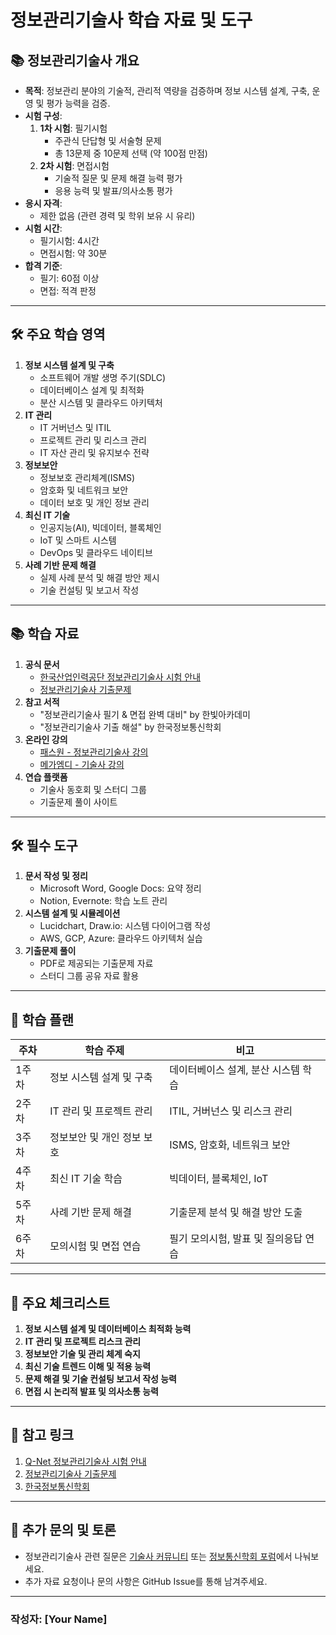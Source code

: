 # 정보관리기술사 학습 자료 및 도구

## 📚 정보관리기술사 개요
- **목적**: 정보관리 분야의 기술적, 관리적 역량을 검증하며 정보 시스템 설계, 구축, 운영 및 평가 능력을 검증.
- **시험 구성**:
  1. **1차 시험**: 필기시험
     - 주관식 단답형 및 서술형 문제
     - 총 13문제 중 10문제 선택 (약 100점 만점)
  2. **2차 시험**: 면접시험
     - 기술적 질문 및 문제 해결 능력 평가
     - 응용 능력 및 발표/의사소통 평가
- **응시 자격**:
  - 제한 없음 (관련 경력 및 학위 보유 시 유리)
- **시험 시간**:
  - 필기시험: 4시간
  - 면접시험: 약 30분
- **합격 기준**:
  - 필기: 60점 이상
  - 면접: 적격 판정

---

## 🛠️ 주요 학습 영역
1. **정보 시스템 설계 및 구축**
   - 소프트웨어 개발 생명 주기(SDLC)
   - 데이터베이스 설계 및 최적화
   - 분산 시스템 및 클라우드 아키텍처
2. **IT 관리**
   - IT 거버넌스 및 ITIL
   - 프로젝트 관리 및 리스크 관리
   - IT 자산 관리 및 유지보수 전략
3. **정보보안**
   - 정보보호 관리체계(ISMS)
   - 암호화 및 네트워크 보안
   - 데이터 보호 및 개인 정보 관리
4. **최신 IT 기술**
   - 인공지능(AI), 빅데이터, 블록체인
   - IoT 및 스마트 시스템
   - DevOps 및 클라우드 네이티브
5. **사례 기반 문제 해결**
   - 실제 사례 분석 및 해결 방안 제시
   - 기술 컨설팅 및 보고서 작성

---

## 📚 학습 자료
1. **공식 문서**
   - [한국산업인력공단 정보관리기술사 시험 안내](https://www.q-net.or.kr/)
   - [정보관리기술사 기출문제](https://www.q-net.or.kr/)
2. **참고 서적**
   - "정보관리기술사 필기 & 면접 완벽 대비" by 한빛아카데미
   - "정보관리기술사 기출 해설" by 한국정보통신학회
3. **온라인 강의**
   - [패스원 - 정보관리기술사 강의](https://www.kgpassone.com/)
   - [메가엠디 - 기술사 강의](https://www.megamd.net/)
4. **연습 플랫폼**
   - 기술사 동호회 및 스터디 그룹
   - 기출문제 풀이 사이트

---

## 🛠️ 필수 도구
1. **문서 작성 및 정리**
   - Microsoft Word, Google Docs: 요약 정리
   - Notion, Evernote: 학습 노트 관리
2. **시스템 설계 및 시뮬레이션**
   - Lucidchart, Draw.io: 시스템 다이어그램 작성
   - AWS, GCP, Azure: 클라우드 아키텍처 실습
3. **기출문제 풀이**
   - PDF로 제공되는 기출문제 자료
   - 스터디 그룹 공유 자료 활용

---

## 📝 학습 플랜
| 주차  | 학습 주제                          | 비고                                  |
|-------|-----------------------------------|---------------------------------------|
| 1주차 | 정보 시스템 설계 및 구축          | 데이터베이스 설계, 분산 시스템 학습  |
| 2주차 | IT 관리 및 프로젝트 관리          | ITIL, 거버넌스 및 리스크 관리         |
| 3주차 | 정보보안 및 개인 정보 보호        | ISMS, 암호화, 네트워크 보안          |
| 4주차 | 최신 IT 기술 학습                 | 빅데이터, 블록체인, IoT              |
| 5주차 | 사례 기반 문제 해결               | 기출문제 분석 및 해결 방안 도출      |
| 6주차 | 모의시험 및 면접 연습             | 필기 모의시험, 발표 및 질의응답 연습 |

---

## 📑 주요 체크리스트
1. **정보 시스템 설계 및 데이터베이스 최적화 능력**
2. **IT 관리 및 프로젝트 리스크 관리**
3. **정보보안 기술 및 관리 체계 숙지**
4. **최신 기술 트렌드 이해 및 적용 능력**
5. **문제 해결 및 기술 컨설팅 보고서 작성 능력**
6. **면접 시 논리적 발표 및 의사소통 능력**

---

## 📌 참고 링크
1. [Q-Net 정보관리기술사 시험 안내](https://www.q-net.or.kr/)
2. [정보관리기술사 기출문제](https://www.q-net.or.kr/)
3. [한국정보통신학회](http://www.kics.or.kr/)

---

## 💬 추가 문의 및 토론
- 정보관리기술사 관련 질문은 [기술사 커뮤니티](https://cafe.naver.com/engineerclub) 또는 [정보통신학회 포럼](http://www.kics.or.kr/)에서 나눠보세요.
- 추가 자료 요청이나 문의 사항은 GitHub Issue를 통해 남겨주세요.

---

### 작성자: **[Your Name]**
